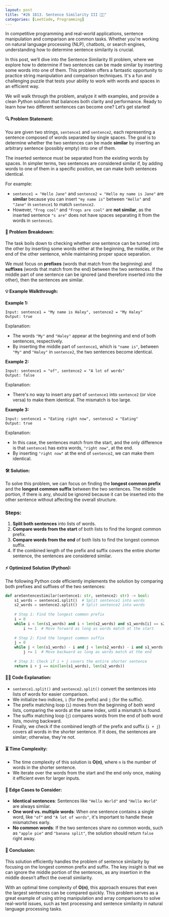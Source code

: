 ```yaml
---
layout: post
title: "#26 1813. Sentence Similarity III 🧠🚀"
categories: [LeetCode, Programming]
---
```


In competitive programming and real-world applications, sentence manipulation and comparison are common tasks. Whether you're working on natural language processing (NLP), chatbots, or search engines, understanding how to determine sentence similarity is crucial.

In this post, we’ll dive into the Sentence Similarity III problem, where we explore how to determine if two sentences can be made similar by inserting some words into one of them. This problem offers a fantastic opportunity to practice string manipulation and comparison techniques. It's a fun and challenging puzzle that tests your ability to work with words and spaces in an efficient way.

We will walk through the problem, analyze it with examples, and provide a clean Python solution that balances both clarity and performance. Ready to learn how two different sentences can become one? Let’s get started!

#### 🔍 Problem Statement:
You are given two strings, `sentence1` and `sentence2`, each representing a sentence composed of words separated by single spaces. The goal is to determine whether the two sentences can be made **similar** by inserting an arbitrary sentence (possibly empty) into one of them. 

The inserted sentence must be separated from the existing words by spaces. In simpler terms, two sentences are considered similar if, by adding words to one of them in a specific position, we can make both sentences identical.

For example:
- `sentence1 = "Hello Jane"` and `sentence2 = "Hello my name is Jane"` are **similar** because you can insert `"my name is"` between `"Hello"` and `"Jane"` in `sentence1` to match `sentence2`.
- However, `"Frog cool"` and `"Frogs are cool"` are **not similar**, as the inserted sentence `"s are"` does not have spaces separating it from the words in `sentence1`.

#### 🧩 Problem Breakdown:
The task boils down to checking whether one sentence can be turned into the other by inserting some words either at the beginning, the middle, or the end of the other sentence, while maintaining proper space separation. 

We must focus on **prefixes** (words that match from the beginning) and **suffixes** (words that match from the end) between the two sentences. If the middle part of one sentence can be ignored (and therefore inserted into the other), then the sentences are similar.

#### 💡 Example Walkthrough:

**Example 1:**
```plaintext
Input: sentence1 = "My name is Haley", sentence2 = "My Haley"
Output: true
```
Explanation: 
- The words `"My"` and `"Haley"` appear at the beginning and end of both sentences, respectively. 
- By inserting the middle part of `sentence1`, which is `"name is"`, between `"My"` and `"Haley"` in `sentence2`, the two sentences become identical.

**Example 2:**
```plaintext
Input: sentence1 = "of", sentence2 = "A lot of words"
Output: false
```
Explanation: 
- There's no way to insert any part of `sentence1` into `sentence2` (or vice versa) to make them identical. The mismatch is too large.

**Example 3:**
```plaintext
Input: sentence1 = "Eating right now", sentence2 = "Eating"
Output: true
```
Explanation:
- In this case, the sentences match from the start, and the only difference is that `sentence1` has extra words, `"right now"`, at the end.
- By inserting `"right now"` at the end of `sentence2`, we can make them identical.

#### 🛠️ Solution:
To solve this problem, we can focus on finding the **longest common prefix** and the **longest common suffix** between the two sentences. The middle portion, if there is any, should be ignored because it can be inserted into the other sentence without affecting the overall structure.

### Steps:
1. **Split both sentences** into lists of words.
2. **Compare words from the start** of both lists to find the longest common prefix.
3. **Compare words from the end** of both lists to find the longest common suffix.
4. If the combined length of the prefix and suffix covers the entire shorter sentence, the sentences are considered similar.

#### ⚡ Optimized Solution (Python):
The following Python code efficiently implements the solution by comparing both prefixes and suffixes of the two sentences:

```python
def areSentencesSimilar(sentence1: str, sentence2: str) -> bool:
    s1_words = sentence1.split()  # Split sentence1 into words
    s2_words = sentence2.split()  # Split sentence2 into words
    
    # Step 1: Find the longest common prefix
    i = 0
    while i < len(s1_words) and i < len(s2_words) and s1_words[i] == s2_words[i]:
        i += 1  # Move forward as long as words match at the start
    
    # Step 2: Find the longest common suffix
    j = 0
    while j < len(s1_words) - i and j < len(s2_words) - i and s1_words[-1 - j] == s2_words[-1 - j]:
        j += 1  # Move backward as long as words match at the end
    
    # Step 3: Check if i + j covers the entire shorter sentence
    return i + j == min(len(s1_words), len(s2_words))
```

#### 🧑‍💻 Code Explanation:
- `sentence1.split()` and `sentence2.split()` convert the sentences into lists of words for easier comparison.
- We initialize two indices, `i` (for the prefix) and `j` (for the suffix). 
- The prefix matching loop (`i`) moves from the beginning of both word lists, comparing the words at the same index, until a mismatch is found.
- The suffix matching loop (`j`) compares words from the end of both word lists, moving backward.
- Finally, we check if the combined length of the prefix and suffix (`i + j`) covers all words in the shorter sentence. If it does, the sentences are similar; otherwise, they're not.

#### ⏳ Time Complexity:
- The time complexity of this solution is **O(n)**, where `n` is the number of words in the shorter sentence. 
- We iterate over the words from the start and the end only once, making it efficient even for larger inputs.

#### 📝 Edge Cases to Consider:
- **Identical sentences**: Sentences like `"Hello World"` and `"Hello World"` are always similar.
- **One word vs. multiple words**: When one sentence contains a single word, like `"of"` and `"A lot of words"`, it's important to handle these mismatches early.
- **No common words**: If the two sentences share no common words, such as `"apple pie"` and `"banana split"`, the solution should return `false` right away.

#### 🚀 Conclusion:
This solution efficiently handles the problem of sentence similarity by focusing on the longest common prefix and suffix. The key insight is that we can ignore the middle portion of the sentences, as any insertion in the middle doesn’t affect the overall similarity.

With an optimal time complexity of **O(n)**, this approach ensures that even the largest sentences can be compared quickly. This problem serves as a great example of using string manipulation and array comparisons to solve real-world issues, such as text processing and sentence similarity in natural language processing tasks.

